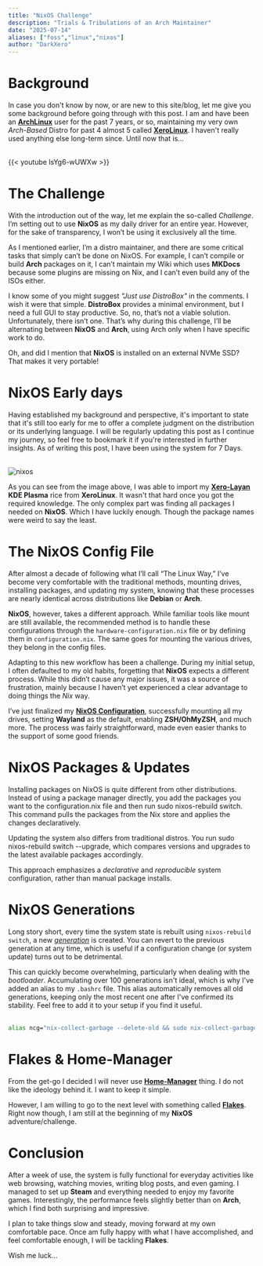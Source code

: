 ```yaml
---
title: "NixOS Challenge"
description: "Trials & Tribulations of an Arch Maintainer"
date: "2025-07-14"
aliases: ["foss","linux","nixos"]
author: "DarkXero"
---
```


# Background

In case you don't know by now, or are new to this site/blog, let me give you some background before going through with this post. I am and have been an [**ArchLinux**](https://archlinux.org) user for the past 7 years, or so, maintaining my very own *Arch-Based* Distro for past 4 almost 5 called [**XeroLinux**](https://xerolinux.xyz). I haven't really used anything else long-term since. Until now that is...<br /><br />

{{< youtube lsYg6-wUWXw >}}<br />

# The Challenge

With the introduction out of the way, let me explain the so-called *Challenge*. I’m setting out to use **NixOS** as my daily driver for an entire year. However, for the sake of transparency, I won’t be using it exclusively all the time.

As I mentioned earlier, I’m a distro maintainer, and there are some critical tasks that simply can’t be done on NixOS. For example, I can’t compile or build **Arch** packages on it, I can’t maintain my Wiki which uses **MKDocs** because some plugins are missing on Nix, and I can’t even build any of the ISOs either.

I know some of you might suggest *"Just use DistroBox"* in the comments. I wish it were that simple. **DistroBox** provides a minimal environment, but I need a full GUI to stay productive. So, no, that’s not a viable solution. Unfortunately, there isn’t one. That’s why during this challenge, I’ll be alternating between **NixOS** and **Arch**, using Arch only when I have specific work to do.

Oh, and did I mention that **NixOS** is installed on an external NVMe SSD? That makes it very portable!

# NixOS Early days

Having established my background and perspective, it's important to state that it's still too early for me to offer a complete judgment on the distribution or its underlying language. I will be regularly updating this post as I continue my journey, so feel free to bookmark it if you're interested in further insights. As of writing this post, I have been using the system for 7 Days.<br /><br />

![nixos](https://i.imgur.com/sDDUARJ.png)<br />

As you can see from the image above, I was able to import my [**Xero-Layan**](https://wiki.xerolinux.xyz/rices/) **KDE Plasma** rice from **XeroLinux**. It wasn't that hard once you got the required knowledge. The only complex part was finding all packages I needed on **NixOS**. Which I have luckily enough. Though the package names were weird to say the least. 

# The NixOS Config File

After almost a decade of following what I’ll call “The Linux Way,” I’ve become very comfortable with the traditional methods, mounting drives, installing packages, and updating my system, knowing that these processes are nearly identical across distributions like **Debian** or **Arch**.

**NixOS**, however, takes a different approach. While familiar tools like mount are still available, the recommended method is to handle these configurations through the `hardware-configuration.nix` file or by defining them in `configuration.nix`. The same goes for mounting the various drives, they belong in the config files.

Adapting to this new workflow has been a challenge. During my initial setup, I often defaulted to my old habits, forgetting that **NixOS** expects a different process. While this didn’t cause any major issues, it was a source of frustration, mainly because I haven’t yet experienced a clear advantage to doing things the *Nix* way.

I’ve just finalized my [**NixOS Configuration**](https://github.com/DarkXero-dev/Storage/blob/main/NixOS/configuration.nix), successfully mounting all my drives, setting **Wayland** as the default, enabling **ZSH/OhMyZSH**, and much more. The process was fairly straightforward, made even easier thanks to the support of some good friends.

# NixOS Packages & Updates

Installing packages on NixOS is quite different from other distributions. Instead of using a package manager directly, you add the packages you want to the configuration.nix file and then run sudo nixos-rebuild switch. This command pulls the packages from the Nix store and applies the changes declaratively.

Updating the system also differs from traditional distros. You run sudo nixos-rebuild switch --upgrade, which compares versions and upgrades to the latest available packages accordingly.

This approach emphasizes a *declarative* and *reproducible* system configuration, rather than manual package installs.

# NixOS Generations

Long story short, every time the system state is rebuilt using `nixos-rebuild switch`, a new [*generation*](https://nixos.wiki/wiki/Overview_of_the_NixOS_Linux_distribution#Generations) is created. You can revert to the previous generation at any time, which is useful if a configuration change (or system update) turns out to be detrimental.

This can quickly become overwhelming, particularly when dealing with the *bootloader*. Accumulating over 100 generations isn't ideal, which is why I've added an alias to my `.bashrc` file. This alias automatically removes all old generations, keeping only the most recent one after I've confirmed its stability. Feel free to add it to your setup if you find it useful.<br /><br />

```bash
alias ncg="nix-collect-garbage --delete-old && sudo nix-collect-garbage -d && sudo /run/current-system/bin/switch-to-configuration boot"
```

# Flakes & Home-Manager

From the get-go I decided I will never use [**Home-Manager**](https://nix-community.github.io/home-manager/index.xhtml#ch-introduction) thing. I do not like the ideology behind it. I want to keep it simple.

However, I am willing to go to the next level with something called [**Flakes**](https://wiki.nixos.org/wiki/Flakes). Right now though, I am still at the beginning of my **NixOS** adventure/challenge. 

# Conclusion

After a week of use, the system is fully functional for everyday activities like web browsing, watching movies, writing blog posts, and even gaming. I managed to set up **Steam** and everything needed to enjoy my favorite games. Interestingly, the performance feels slightly better than on **Arch**, which I find both surprising and impressive.

I plan to take things slow and steady, moving forward at my own comfortable pace. Once am fully happy with what I have accomplished, and feel comfortable enough, I will be tackling **Flakes**.

Wish me luck...


